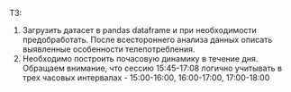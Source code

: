 ТЗ: 
1) Загрузить датасет в pandas dataframe и при необходимости предобработать. После всестороннего анализа данных описать выявленные особенности телепотребления.
2) Необходимо построить почасовую динамику в течение дня. Обращаем внимание, что сессию 15:45-17:08 логично учитывать в трех часовых интервалах - 15:00-16:00, 16:00-17:00, 17:00-18:00
